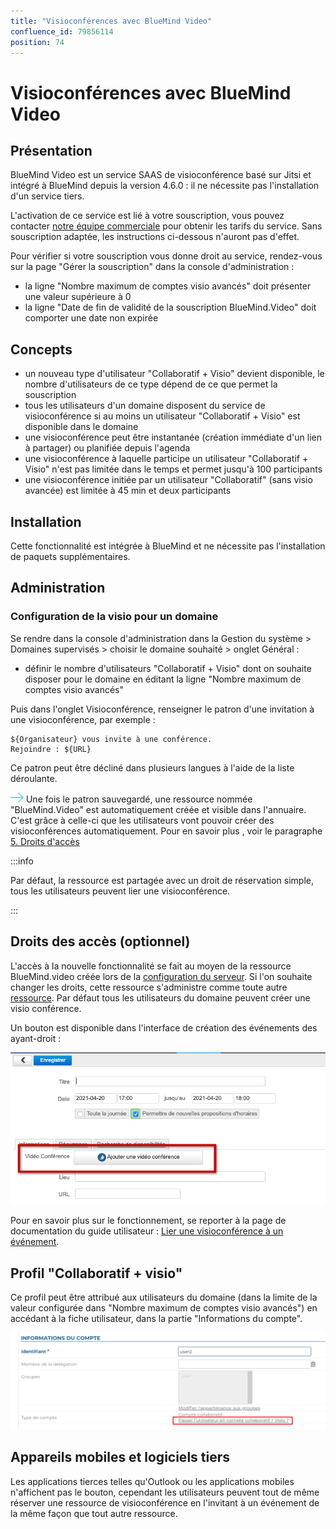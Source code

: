 ```yaml
---
title: "Visioconférences avec BlueMind Video"
confluence_id: 79856114
position: 74
---
```

# Visioconférences avec BlueMind Video


## Présentation

BlueMind Video est un service SAAS de visioconférence basé sur Jitsi et intégré à BlueMind depuis la version 4.6.0 : il ne nécessite pas l'installation d'un service tiers.

L'activation de ce service est lié à votre souscription, vous pouvez contacter [notre équipe commerciale](mailto:commerce@bluemind.net) pour obtenir les tarifs du service. Sans souscription adaptée, les instructions ci-dessous n'auront pas d'effet.

Pour vérifier si votre souscription vous donne droit au service, rendez-vous sur la page "Gérer la souscription" dans la console d'administration :

- la ligne "Nombre maximum de comptes visio avancés" doit présenter une valeur supérieure à 0
- la ligne "Date de fin de validité de la souscription BlueMind.Video" doit comporter une date non expirée


## Concepts

- un nouveau type d'utilisateur "Collaboratif + Visio" devient disponible, le nombre d'utilisateurs de ce type dépend de ce que permet la souscription
- tous les utilisateurs d'un domaine disposent du service de visioconférence si au moins un utilisateur "Collaboratif + Visio" est disponible dans le domaine
- une visioconférence peut être instantanée (création immédiate d'un lien à partager) ou planifiée depuis l'agenda
- une visioconférence à laquelle participe un utilisateur "Collaboratif + Visio" n'est pas limitée dans le temps et permet jusqu'à 100 participants
- une visioconférence initiée par un utilisateur "Collaboratif" (sans visio avancée) est limitée à 45 min et deux participants


## Installation

Cette fonctionnalité est intégrée à BlueMind et ne nécessite pas l'installation de paquets supplémentaires.

## Administration

### Configuration de la visio pour un domaine

Se rendre dans la console d'administration dans la Gestion du système > Domaines supervisés > choisir le domaine souhaité > onglet Général :

- définir le nombre d'utilisateurs "Collaboratif + Visio" dont on souhaite disposer pour le domaine en éditant la ligne "Nombre maximum de comptes visio avancés"


Puis dans l'onglet Visioconférence, renseigner le patron d'une invitation à une visioconférence, par exemple :


```
${Organisateur} vous invite à une conférence.
Rejoindre : ${URL}
```


Ce patron peut être décliné dans plusieurs langues à l'aide de la liste déroulante.


![](../../../attachments/57769989/69896490.png) Une fois le patron sauvegardé, une ressource nommée "BlueMind.Video" est automatiquement créée et visible dans l'annuaire. C'est grâce à celle-ci que les utilisateurs vont pouvoir créer des visioconférences automatiquement. Pour en savoir plus , voir le paragraphe [5. Droits d'accès](#VisioconferencesavecBlueMindVideo-gestion) 


:::info

Par défaut, la ressource est partagée avec un droit de réservation simple, tous les utilisateurs peuvent lier une visioconférence.

:::


## Droits des accès (optionnel)

L'accès à la nouvelle fonctionnalité se fait au moyen de la ressource BlueMind.video créée lors de la [configuration du serveur](http://forge.bluemind.net#configuration). Si l'on souhaite changer les droits, cette ressource s'administre comme toute autre [ressource](/Guide_de_l_administrateur/Gestion_des_entités/Ressources/). Par défaut tous les utilisateurs du domaine peuvent créer une visio conférence.

Un bouton est disponible dans l'interface de création des événements des ayant-droit :

![](../../../attachments/79856114/79856120.png)

Pour en savoir plus sur le fonctionnement, se reporter à la page de documentation du guide utilisateur : [Lier une visioconférence à un événement](/Guide_de_l_utilisateur/L_agenda/Lier_une_visioconférence_à_un_événement/).

## Profil "Collaboratif + visio"

Ce profil peut être attribué aux utilisateurs du domaine (dans la limite de la valeur configurée dans "Nombre maximum de comptes visio avancés") en accédant à la fiche utilisateur, dans la partie "Informations du compte".

![](../../../attachments/79856114/79856116.png)

## Appareils mobiles et logiciels tiers

Les applications tierces telles qu'Outlook ou les applications mobiles n'affichent pas le bouton, cependant les utilisateurs peuvent tout de même réserver une ressource de visioconférence en l'invitant à un événement de la même façon que tout autre ressource.


